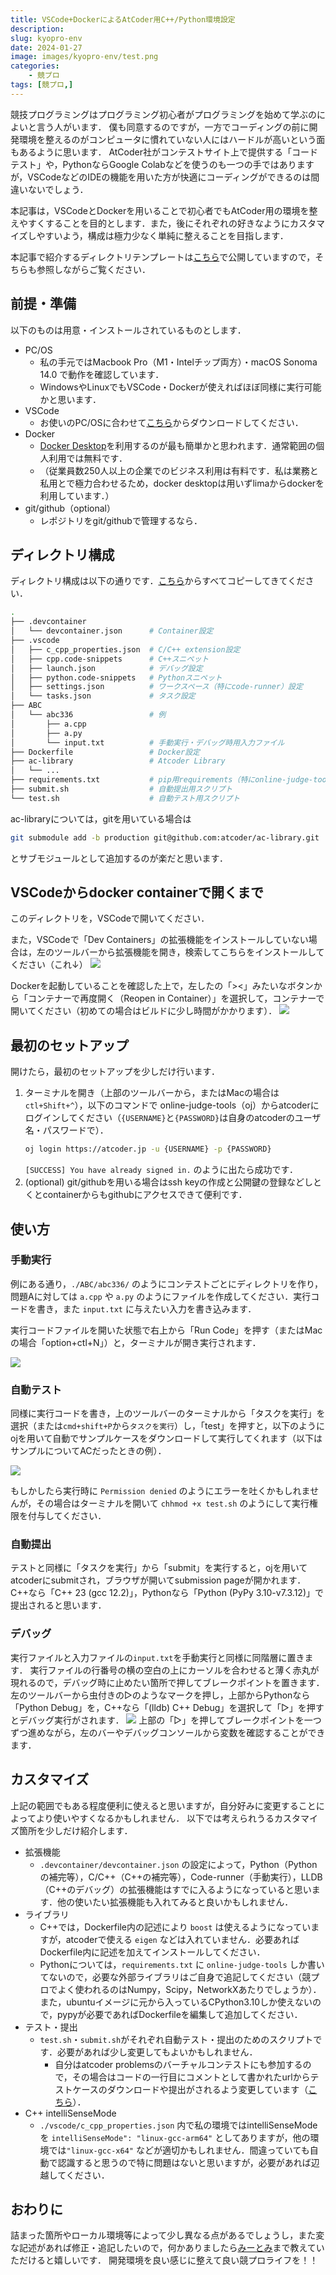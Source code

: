 ```yaml
---
title: VSCode+DockerによるAtCoder用C++/Python環境設定
description: 
slug: kyopro-env
date: 2024-01-27
image: images/kyopro-env/test.png
categories:
    - 競プロ
tags: [競プロ,]
---
```


競技プログラミングはプログラミング初心者がプログラミングを始めて学ぶのによいと言う人がいます．
僕も同意するのですが，一方でコーディングの前に開発環境を整えるのがコンピュータに慣れていない人にはハードルが高いという面もあるように思います．
AtCoder社がコンテストサイト上で提供する「コードテスト」や，PythonならGoogle Colabなどを使うのも一つの手ではありますが，VSCodeなどのIDEの機能を用いた方が快適にコーディングができるのは間違いないでしょう．

本記事は，VSCodeとDockerを用いることで初心者でもAtCoder用の環境を整えやすくすることを目的とします．また，後にそれぞれの好きなようにカスタマイズしやすいよう，構成は極力少なく単純に整えることを目指します．

本記事で紹介するディレクトリテンプレートは[こちら](https://github.com/miiitomi/kyopro-env/)で公開していますので，そちらも参照しながらご覧ください．

## 前提・準備

以下のものは用意・インストールされているものとします．
- PC/OS
    - 私の手元ではMacbook Pro（M1・Intelチップ両方）・macOS Sonoma 14.0 で動作を確認しています．
    - WindowsやLinuxでもVSCode・Dockerが使えればほぼ同様に実行可能かと思います．
- VSCode
    - お使いのPC/OSに合わせて[こちら](https://code.visualstudio.com/download)からダウンロードしてください．
- Docker
    - [Docker Desktop](https://www.docker.com/ja-jp/products/docker-desktop/)を利用するのが最も簡単かと思われます．通常範囲の個人利用では無料です．
    - （従業員数250人以上の企業でのビジネス利用は有料です．私は業務と私用とで極力合わせるため，docker desktopは用いずlimaからdockerを利用しています．）
- git/github（optional）
    - レポジトリをgit/githubで管理するなら．

## ディレクトリ構成

ディレクトリ構成は以下の通りです．[こちら](https://github.com/miiitomi/kyopro-env/)からすべてコピーしてきてください．

```sh
.
├── .devcontainer
│   └── devcontainer.json      # Container設定
├── .vscode
│   ├── c_cpp_properties.json  # C/C++ extension設定
│   ├── cpp.code-snippets      # C++スニペット
│   ├── launch.json            # デバッグ設定
│   ├── python.code-snippets   # Pythonスニペット
│   ├── settings.json          # ワークスペース（特にcode-runner）設定
│   └── tasks.json             # タスク設定
├── ABC
│   └── abc336                 # 例
│       ├── a.cpp
│       ├── a.py
│       └── input.txt          # 手動実行・デバッグ時用入力ファイル
├── Dockerfile                 # Docker設定
├── ac-library                 # Atcoder Library
│   └── ...
├── requirements.txt           # pip用requirements（特にonline-judge-tools）
├── submit.sh                  # 自動提出用スクリプト
└── test.sh                    # 自動テスト用スクリプト
```

ac-libraryについては，gitを用いている場合は
```sh
git submodule add -b production git@github.com:atcoder/ac-library.git
```
とサブモジュールとして追加するのが楽だと思います．


## VSCodeからdocker containerで開くまで

このディレクトリを，VSCodeで開いてください．

また，VSCodeで「Dev Containers」の拡張機能をインストールしていない場合は，左のツールバーから拡張機能を開き，検索してこちらをインストールしてください（これ↓）
![](/images/kyopro-env/devcontainers.png)

Dockerを起動していることを確認した上で，左したの「><」みたいなボタンから「コンテナーで再度開く（Reopen in Container）」を選択して，コンテナーで開いてください（初めての場合はビルドに少し時間がかかります）．
![](/images/kyopro-env/open_container.png)


## 最初のセットアップ

開けたら，最初のセットアップを少しだけ行います．

1. ターミナルを開き（上部のツールバーから，またはMacの場合は`ctl+Shift+^`），以下のコマンドで online-judge-tools（oj）からatcoderにログインしてください（`{USERNAME}`と`{PASSWORD}`は自身のatcoderのユーザ名・パスワードで）．
    ```sh
    oj login https://atcoder.jp -u {USERNAME} -p {PASSWORD}
    ```
    `[SUCCESS] You have already signed in.` のように出たら成功です．
2. (optional) git/githubを用いる場合はssh keyの作成と公開鍵の登録などしとくとcontainerからもgithubにアクセスできて便利です．


## 使い方
### 手動実行
例にある通り，`./ABC/abc336/` のようにコンテストごとにディレクトリを作り，問題Aに対しては `a.cpp` や `a.py` のようにファイルを作成してください．実行コードを書き，また `input.txt` に与えたい入力を書き込みます．

実行コードファイルを開いた状態で右上から「Run Code」を押す（またはMacの場合「option+ctl+N」）と，ターミナルが開き実行されます．

![](/images/kyopro-env/runcode.png)

### 自動テスト
同様に実行コードを書き，上のツールバーのターミナルから「タスクを実行」を選択（または`cmd+shift+P`から`タスクを実行`）し，「test」を押すと，以下のようにojを用いて自動でサンプルケースをダウンロードして実行してくれます（以下はサンプルについてACだったときの例）．

![](/images/kyopro-env/test.png)

もしかしたら実行時に `Permission denied` のようにエラーを吐くかもしれませんが，その場合はターミナルを開いて `chhmod +x test.sh` のようにして実行権限を付与してください．

### 自動提出
テストと同様に「タスクを実行」から「submit」を実行すると，ojを用いてatcoderにsubmitされ，ブラウザが開いてsubmission pageが開かれます．
C++なら「C++ 23 (gcc 12.2)」，Pythonなら「Python (PyPy 3.10-v7.3.12)」で提出されると思います．

### デバッグ
実行ファイルと入力ファイルの`input.txt`を手動実行と同様に同階層に置きます．
実行ファイルの行番号の横の空白の上にカーソルを合わせると薄く赤丸が現れるので，デバッグ時に止めたい箇所で押してブレークポイントを置きます．
左のツールバーから虫付きの▷のようなマークを押し，上部からPythonなら「Python Debug」を，C++なら「(lldb) C++ Debug」を選択して「▷」を押すとデバッグ実行がされます．
![](/images/kyopro-env/debug.png)
上部の「▷」を押してブレークポイントを一つずつ進めながら，左のバーやデバッグコンソールから変数を確認することができます．


## カスタマイズ
上記の範囲でもある程度便利に使えると思いますが，自分好みに変更することによってより使いやすくなるかもしれません．
以下では考えられうるカスタマイズ箇所を少しだけ紹介します．

- 拡張機能
    - `.devcontainer/devcontainer.json` の設定によって，Python（Pythonの補完等），C/C++（C++の補完等），Code-runner（手動実行），LLDB（C++のデバッグ）の拡張機能はすでに入るようになっていると思います．他の使いたい拡張機能も入れてみると良いかもしれません．
- ライブラリ
    - C++では，Dockerfile内の記述により `boost` は使えるようになっていますが，atcoderで使える `eigen` などは入れていません．必要あればDockerfile内に記述を加えてインストールしてください．
    - Pythonについては，`requirements.txt` に `online-judge-tools` しか書いてないので，必要な外部ライブラリはご自身で追記してください（競プロでよく使われるのはNumpy，Scipy，NetworkXあたりでしょうか）．また，ubuntuイメージに元から入っているCPython3.10しか使えないので，pypyが必要であればDockerfileを編集して追加してください．
- テスト・提出
    - `test.sh`・`submit.sh`がそれぞれ自動テスト・提出のためのスクリプトです．必要があれば少し変更してもよいかもしれません．
        - 自分はatcoder problemsのバーチャルコンテストにも参加するので，その場合はコードの一行目にコメントとして書かれたurlからテストケースのダウンロードや提出がされるよう変更しています（[こちら](https://github.com/miiitomi/atcoder/tree/main)）．
- C++ intelliSenseMode
    - `./vscode/c_cpp_properties.json` 内で私の環境ではintelliSenseModeを `intelliSenseMode": "linux-gcc-arm64"` としてありますが，他の環境では`"linux-gcc-x64"` などが適切かもしれません．間違っていても自動で認識すると思うので特に問題はないと思いますが，必要があれば辺越してください．

## おわりに
詰まった箇所やローカル環境等によって少し異なる点があるでしょうし，また変な記述があれば修正・追記したいので，何かありましたら[みーとみ](https://twitter.com/miiitomi)まで教えていただけると嬉しいです．
開発環境を良い感じに整えて良い競プロライフを！！
